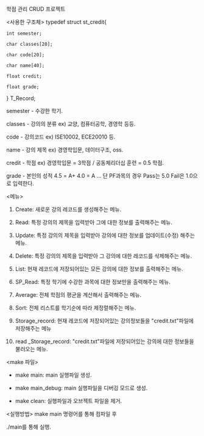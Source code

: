 학점 관리 CRUD 프로젝트

<사용한 구조체>
typedef struct st_credit{

    int semester; 
    
    char classes[20];
    
    char code[20];
    
    char name[40];
    
    float credit;
    
    float grade;
} T_Record;

semester - 수강한 학기.

classes - 강의의 분류 ex) 교양, 컴퓨터공학, 경영학 등등.

code - 강의코드 ex) ISE10002, ECE20010 등.

name - 강의 제목 ex) 경영학입문, 데이터구조, oss.

credit - 학점 ex) 경영학입문 = 3학점 / 공동체리더십 훈련 = 0.5 학점.

grade - 본인의 성적 4.5 = A+ 4.0 = A ... 단 PF과목의 경우 Pass는 5.0 Fail은 1.0으로 입력한다.
 
<메뉴>
1. Create: 새로운 강의 레코드를 생성해주는 메뉴.

2. Read: 특정 강의의 제목을 입력받아 그에 대한 정보를 출력해주는 메뉴.

3. Update: 특정 강의의 제목을 입력받아 강의에 대한 정보를 업데이트(수정) 해주는 메뉴.

4. Delete: 특정 강의의 제목을 입력받아 그 강의에 대한 레코드를 삭제해주는 메뉴.

5. List: 현재 레코드에 저장되어있는 모든 강의에 대한 정보를 출력해주는 메뉴.

6. SP_Read: 특정 학기에 수강한 과목에 대한 정보만을 출력해주는 메뉴.

7. Average: 전체 학점의 평균을 계산해서 출력해주는 메뉴.

8. Sort: 전체 리스트를 학기순에 따라 제정렬해주는 메뉴.

9. Storage_record: 현재 레코드에 저장되어있는 강의정보들을 "credit.txt"파일에 저장해주는 메뉴

10. read _Storage_record: "credit.txt"파일에 저장되어있는 강의에 대한 정보들을 불러오는 메뉴.
	

<make 파일>
- make main: main 실행파일 생성.

- make main_debug: main 실행파일을 디버깅 모드로 생성.

- make clean: 실행파일과 오브젝트 파일을 제거.

<실행방법>
make main 명령어를 통해 컴파일 후

./main를 통해 실행.
